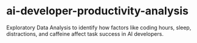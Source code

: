 # ai-developer-productivity-analysis
Exploratory Data Analysis to identify how factors like coding hours, sleep, distractions, and caffeine affect task success in AI developers.
